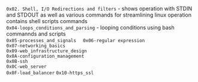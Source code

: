 `0x02. Shell, I/O Redirections and filters` - shows operation with STDIN and STDOUT as well as various commands for streamlining linux operation  
contains shell scripts commands  
`0x04-loops_conditions_and_parsing` - looping conditions using bash commannds and scripts  
`0x05-processes_and_signals  `
`0x06-regular expression`  
`0x07-networking_basics`  
`0x09-web_infrastructure_design`  
`0x0A-configuration_management`  
`0x0B-ssh`  
`0x0C-web_server`  
`0x0F-load_balancer`
`0x10-https_ssl`
